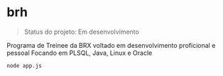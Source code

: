 # brh
> Status do projeto: Em desenvolvimento

Programa de Treinee da BRX voltado em desenvolvimento proficional e pessoal
Focando em PLSQL, Java, Linux e Oracle

````
node app.js
````
